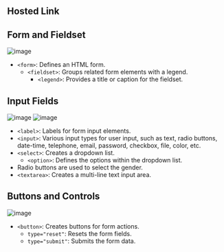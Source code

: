 ## Hosted Link

## Form and Fieldset
![image](https://github.com/Karan9927/formAssignment/assets/115612744/cf14be22-67be-4e3a-9df3-f999b1c0617c)

- `<form>`: Defines an HTML form.
  - `<fieldset>`: Groups related form elements with a legend.
    - `<legend>`: Provides a title or caption for the fieldset.

## Input Fields
![image](https://github.com/Karan9927/formAssignment/assets/115612744/13784647-433f-4a13-8dfa-c799d850c357)
![image](https://github.com/Karan9927/formAssignment/assets/115612744/781fe90b-f8c1-424f-82ff-135629bdbb70)

- `<label>`: Labels for form input elements.
- `<input>`: Various input types for user input, such as text, radio buttons, date-time, telephone, email, password, checkbox, file, color, etc.
- `<select>`: Creates a dropdown list.
  - `<option>`: Defines the options within the dropdown list.
- Radio buttons are used to select the gender.
- `<textarea>`: Creates a multi-line text input area.

## Buttons and Controls
![image](https://github.com/Karan9927/formAssignment/assets/115612744/13ffadaf-9fd6-43f9-b0f1-bb6788cd261e)

- `<button>`: Creates buttons for form actions.
  - `type="reset"`: Resets the form fields.
  - `type="submit"`: Submits the form data.
